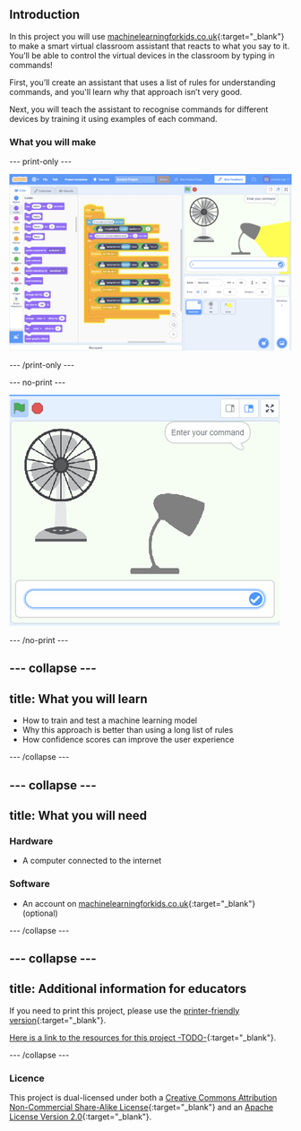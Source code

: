 ## Introduction

In this project you will use [machinelearningforkids.co.uk](machinelearningforkids.co.uk){:target="_blank"} to make a smart virtual classroom assistant that reacts to what you say to it. You’ll be able to control the virtual devices in the classroom by typing in commands!

First, you’ll create an assistant that uses a list of rules for understanding commands, and you'll learn why that approach isn’t very good.

Next, you will teach the assistant to recognise commands for different devices by training it using examples of each command.

### What you will make

--- print-only ---

![Complete project](images/what-you-will-make.png)

--- /print-only ---

--- no-print ---

![Complete project GIF](images/smart-classroom.gif)

--- /no-print ---

--- collapse ---
---
title: What you will learn
---

+ How to train and test a machine learning model
+ Why this approach is better than using a long list of rules
+ How confidence scores can improve the user experience

--- /collapse ---

--- collapse ---
---
title: What you will need
---
### Hardware

+ A computer connected to the internet

### Software

+ An account on [machinelearningforkids.co.uk](machinelearningforkids.co.uk){:target="_blank"} (optional)

--- /collapse ---

--- collapse ---
---
title: Additional information for educators
---

If you need to print this project, please use the [printer-friendly version](https://projects.raspberrypi.org/en/projects/smart-classroom/print){:target="_blank"}.

[Here is a link to the resources for this project -TODO-](http://rpf.io/project-name-go){:target="_blank"}.

--- /collapse ---

### Licence

This project is dual-licensed under both a [Creative Commons Attribution Non-Commercial Share-Alike License](http://creativecommons.org/licenses/by-nc-sa/4.0/){:target="_blank"} and an [Apache License Version 2.0](http://www.apache.org/licenses/LICENSE-2.0){:target="_blank"}.
